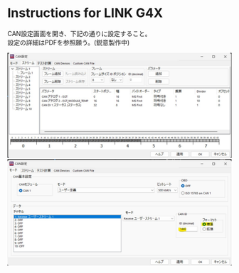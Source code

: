 # Instructions for LINK G4X
CAN設定画面を開き、下記の通りに設定すること。  
設定の詳細はPDFを参照願う。(鋭意製作中)

<img src="https://github.com/Yu-taguchi/1CH-EGT-to-CAN-BUS-MODULE/blob/main/LINK%20G4X%20instructions/G4X_CAN%20SET1.jpg" width="800">
<img src="https://github.com/Yu-taguchi/1CH-EGT-to-CAN-BUS-MODULE/blob/main/LINK%20G4X%20instructions/G4X_CAN%20SET2.jpg" width="800">
